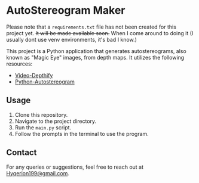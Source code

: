 # AutoStereogram Maker

Please note that a `requirements.txt` file has not been created for this project yet. ~~It will be made available soon.~~ When I come around to doing it (I usually dont use venv environments, it's bad I know.)

This project is a Python application that generates autostereograms, also known as "Magic Eye" images, from depth maps. It utilizes the following resources:

- [Video-Depthify](https://github.com/jankais3r/Video-Depthify)
- [Python-Autostereogram](https://github.com/jesstess/python-autostereogram)

## Usage

1. Clone this repository.
2. Navigate to the project directory.
3. Run the `main.py` script.
4. Follow the prompts in the terminal to use the program.

## Contact

For any queries or suggestions, feel free to reach out at Hyqerion199@gmail.com.

